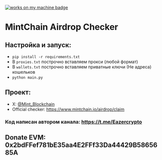 [![works on my machine badge](https://cdn.jsdelivr.net/gh/nikku/works-on-my-machine@v0.4.0/badge.svg)](https://github.com/nikku/works-on-my-machine)

# MintChain Airdrop Checker
## Настройка и запуск:
- `pip install -r requirements.txt`
- В `proxies.txt` построчно вставляем прокси (любой формат)
- В `wallets.txt` построчно вставляем приватные ключи (Не адреса) кошельков
- `python main.py`

## Проект:
- X: [@Mint_Blockchain](https://x.com/Mint_Blockchain)
- Official checker: https://www.mintchain.io/airdrop/claim

### **Код написан автором канала:** https://t.me/Eazercrypto
## **Donate EVM:** 0x2bdFFef781bE35aa4E2FFf33Da44429B5865685A
